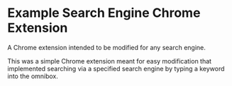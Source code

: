 # Example Search Engine Chrome Extension
A Chrome extension intended to be modified for any search engine.

This was a simple Chrome extension meant for easy modification that implemented searching via a specified search engine by typing a keyword into the omnibox.
